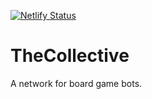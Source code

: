 [![Netlify Status](https://api.netlify.com/api/v1/badges/0c23aa95-6de3-44db-ac9f-6578ed0f0091/deploy-status)](https://app.netlify.com/sites/happy-hermann-2268bb/deploys)

# TheCollective
A network for board game bots.

